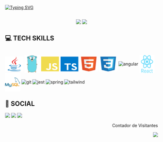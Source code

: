 
[![Typing SVG](https://readme-typing-svg.herokuapp.com/?color=44A7E4&size=35&center=true&vCenter=true&width=1000&lines=HELLO+WORLD!+My+Name+is+Kaique+Fernandes.;I'm+18+years+old;I'm+learning+how+to+develop+and+program!;Be+Welcome!+:%29)](https://git.io/typing-svg)

<br>


<div align="center">
  <a href="https://github.com/KaiqueFLH"></a>
  <img height="200em" src="https://github-readme-stats.vercel.app/api?username=KaiqueFLH&show_icons=true&theme=transparent"/>
  <img height="200em" src="https://github-readme-stats.vercel.app/api/top-langs/?username=KaiqueFLH&layout=donut&theme=transparent"/>
</div>
    
## 💻 TECH SKILLS
<div style="display: inline_block"><br>
  
  <img align="center" alt="Java" height="50" width="60" src="https://raw.githubusercontent.com/devicons/devicon/master/icons/java/java-original.svg"/>
  <img align="center" src="https://raw.githubusercontent.com/devicons/devicon/master/icons/go/go-original.svg" alt="go" width="50" height="60"/> 
  <img align="center" alt="Js" height="50" width="60" src="https://raw.githubusercontent.com/devicons/devicon/master/icons/javascript/javascript-plain.svg">
  <img align="center" alt="Ts" height="50" width="60" src="https://raw.githubusercontent.com/devicons/devicon/master/icons/typescript/typescript-plain.svg">
  <img align="center" alt="HTML" height="50" width="60" src="https://raw.githubusercontent.com/devicons/devicon/master/icons/html5/html5-original.svg">
  <img align="center" alt="CSS" height="50" width="60" src="https://raw.githubusercontent.com/devicons/devicon/master/icons/css3/css3-original.svg">
  <img align="center" src="https://angular.io/assets/images/logos/angular/angular.svg" alt="angular" width="50" height="60"/>
  <img align="center" src="https://raw.githubusercontent.com/devicons/devicon/master/icons/react/react-original-wordmark.svg" alt="react" width="50" height="60"/>
  <img align="center" src="https://raw.githubusercontent.com/devicons/devicon/master/icons/mysql/mysql-original-wordmark.svg" alt="mysql" width="50" height="60"/> 
  <img align="center" src="https://www.vectorlogo.zone/logos/git-scm/git-scm-icon.svg" alt="git" width="50" height="60"/>
  <img align="center" src="https://www.vectorlogo.zone/logos/jestjsio/jestjsio-icon.svg" alt="jest" width="50" height="60"/> 
  <img align="center" src="https://www.vectorlogo.zone/logos/springio/springio-icon.svg" alt="spring" width="50" height="40"/> 
  <img align="center" src="https://www.vectorlogo.zone/logos/tailwindcss/tailwindcss-icon.svg" alt="tailwind" width="50" height="60"/>
</div>

## 🔗 SOCIAL
<div>
  
  <a href="https://instagram.com/kaiqueflh" target="_blank"><img src="https://img.shields.io/badge/-Instagram-%23E4405F?style=for-the-badge&logo=instagram&logoColor=white" target="_blank"></a>
  <a href = "mailto:kaiquef.homem@gmail.com"><img src="https://img.shields.io/badge/Gmail-D14836?style=for-the-badge&logo=gmail&logoColor=white" target="_blank"></a>
  <a href="https://www.linkedin.com/in/kaique-fernandes-73402727b/" target="_blank"><img src="https://img.shields.io/badge/LinkedIn-0077B5?style=for-the-badge&logo=linkedin&logoColor=white" target="_blank"></a>
  <br>
</div>

<div align="right">
  <p>Contador de Visitantes</p>
  <p><img src="https://profile-counter.glitch.me/KaiqueFLH/count.svg"/></p>
</div>


